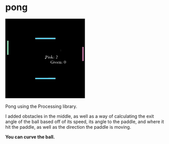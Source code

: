 # pong

<img src="pongDemo.gif" width="250" height="250"/>

Pong using the Processing library.

I added obstacles in the middle, as well as a way of calculating the exit angle of the ball based off of its speed, its angle to the paddle, and where it hit the paddle, as well as the direction the paddle is moving. 

**You can curve the ball.**
